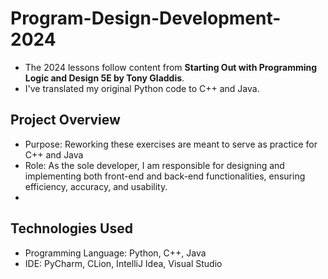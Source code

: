 # Program-Design-Development-2024
- The 2024 lessons follow content from **Starting Out with Programming Logic and Design 5E by Tony Gladdis**.
- I've translated my original Python code to C++ and Java.

## Project Overview
- Purpose: Reworking these exercises are meant to serve as practice for C++ and Java
- Role: As the sole developer, I am responsible for designing and implementing both front-end and back-end functionalities, ensuring efficiency, accuracy, and usability.
- 
## Technologies Used
- Programming Language: Python, C++, Java
- IDE: PyCharm, CLion, IntelliJ Idea, Visual Studio
